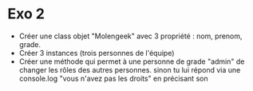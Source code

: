 # Exo 2
- Créer une class objet "Molengeek" avec 3 propriété : nom, prenom, grade.
- Créer 3 instances (trois personnes de l'équipe)
- Créer une méthode qui permet à une personne de grade "admin" de changer les rôles des autres personnes.
sinon tu lui répond via une console.log "vous n'avez pas les droits" en précisant son 